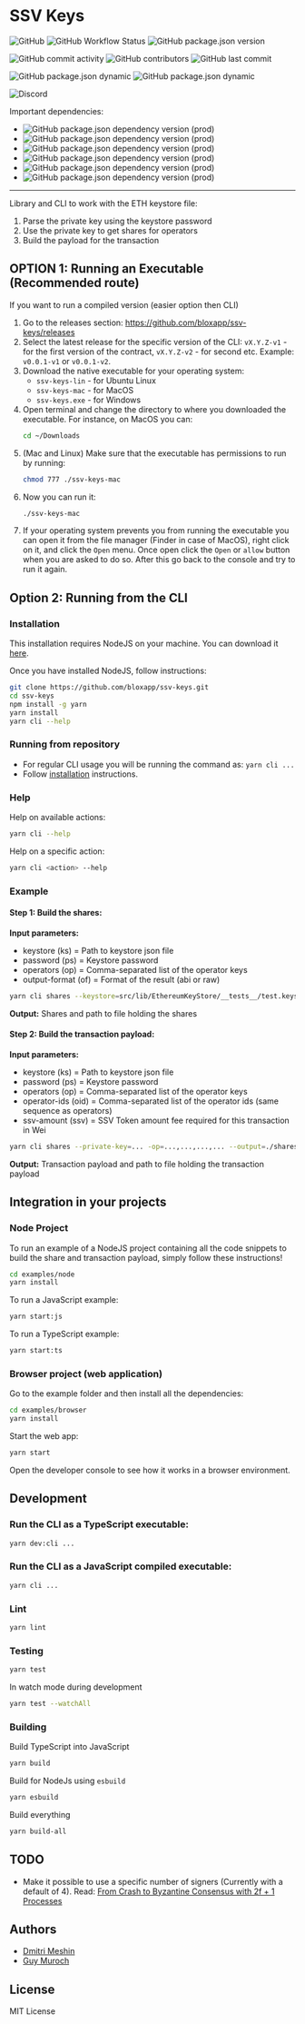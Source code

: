 # SSV Keys

![GitHub](https://img.shields.io/github/license/bloxapp/ssv-keys)
![GitHub Workflow Status](https://img.shields.io/github/workflow/status/bloxapp/ssv-keys/Lint%20and%20test)
![GitHub package.json version](https://img.shields.io/github/package-json/v/bloxapp/ssv-keys)

![GitHub commit activity](https://img.shields.io/github/commit-activity/y/bloxapp/ssv-keys)
![GitHub contributors](https://img.shields.io/github/contributors/bloxapp/ssv-keys)
![GitHub last commit](https://img.shields.io/github/last-commit/bloxapp/ssv-keys)

![GitHub package.json dynamic](https://img.shields.io/github/package-json/keywords/bloxapp/ssv-keys)
![GitHub package.json dynamic](https://img.shields.io/github/package-json/author/bloxapp/ssv-keys)

![Discord](https://img.shields.io/discord/723834989506068561?style=for-the-badge&label=Ask%20for%20support&logo=discord&logoColor=white)

Important dependencies:

* ![GitHub package.json dependency version (prod)](https://img.shields.io/github/package-json/dependency-version/bloxapp/ssv-keys/web3?style=social)
* ![GitHub package.json dependency version (prod)](https://img.shields.io/github/package-json/dependency-version/bloxapp/ssv-keys/bls-eth-wasm?style=social)
* ![GitHub package.json dependency version (prod)](https://img.shields.io/github/package-json/dependency-version/bloxapp/ssv-keys/bls-signatures?style=social)
* ![GitHub package.json dependency version (prod)](https://img.shields.io/github/package-json/dependency-version/bloxapp/ssv-keys/eth2-keystore-js?style=social)
* ![GitHub package.json dependency version (prod)](https://img.shields.io/github/package-json/dependency-version/bloxapp/ssv-keys/ethereumjs-util?style=social)
* ![GitHub package.json dependency version (prod)](https://img.shields.io/github/package-json/dependency-version/bloxapp/ssv-keys/ethereumjs-wallet?style=social)

---

Library and CLI to work with the ETH keystore file:
1. Parse the private key using the keystore password
2. Use the private key to get shares for operators
3. Build the payload for the transaction

## OPTION 1: Running an Executable (Recommended route)

If you want to run a compiled version (easier option then CLI)

1. Go to the releases section: https://github.com/bloxapp/ssv-keys/releases
2. Select the latest release for the specific version of the CLI: `vX.Y.Z-v1` - for the first version of the contract, `vX.Y.Z-v2` - for second etc.
   Example: `v0.0.1-v1` or `v0.0.1-v2`.
3. Download the native executable for your operating system:
   * `ssv-keys-lin` - for Ubuntu Linux
   * `ssv-keys-mac` - for MacOS
   * `ssv-keys.exe` - for Windows
4. Open terminal and change the directory to where you downloaded the executable. For instance, on MacOS you can:
   ```bash
   cd ~/Downloads
   ```
5. (Mac and Linux) Make sure that the executable has permissions to run by running:
   ```bash
   chmod 777 ./ssv-keys-mac
   ```
6. Now you can run it:
   ```bash
   ./ssv-keys-mac
   ```
7. If your operating system prevents you from running the executable you can open it from the file manager (Finder in case of MacOS), right click on it, and click the `Open` menu. Once open click the `Open` or `allow` button when you are asked to do so. After this go back to the console and try to run it again.

## Option 2: Running from the CLI

### Installation

This installation requires NodeJS on your machine.
You can download it [here](https://nodejs.org/en/download/).

Once you have installed NodeJS, follow instructions:

```bash
git clone https://github.com/bloxapp/ssv-keys.git
cd ssv-keys
npm install -g yarn
yarn install
yarn cli --help
```

### Running from repository

- For regular CLI usage you will be running the command as: `yarn cli ...`
- Follow [installation](#Installation) instructions.



### Help

Help on available actions:

```bash
yarn cli --help
```

Help on a specific action:

```bash
yarn cli <action> --help
```


### Example

#### Step 1: Build the shares:

**Input parameters:**

- keystore (ks) = Path to keystore json file
- password (ps) = Keystore password
- operators (op) = Comma-separated list of the operator keys
- output-format (of) = Format of the result (abi or raw)

```bash
yarn cli shares --keystore=src/lib/EthereumKeyStore/__tests__/test.keystore.json --password=testtest --operators=...,...,... --output-format=raw
```

**Output:**  Shares and path to file holding the shares

#### Step 2: Build the transaction payload:

**Input parameters:**

- keystore (ks) = Path to keystore json file
- password (ps) = Keystore password
- operators (op) = Comma-separated list of the operator keys
- operator-ids (oid) = Comma-separated list of the operator ids (same sequence as operators)
- ssv-amount (ssv) = SSV Token amount fee required for this transaction in Wei

```bash
yarn cli shares --private-key=... -op=...,...,...,... --output=./shares.json
```

**Output:** Transaction payload and path to file holding the transaction payload

## Integration in your projects

### Node Project

To run an example of a NodeJS project containing all the code snippets to build the share and transaction payload, simply follow these instructions!

```bash
cd examples/node
yarn install
```

To run a JavaScript example:

```bash
yarn start:js
```

To run a TypeScript example:

```bash
yarn start:ts
```

### Browser project (web application)

Go to the example folder and then install all the dependencies:

```bash
cd examples/browser
yarn install
```

Start the web app:

```bash
yarn start
```

Open the developer console to see how it works in a browser environment.

## Development

### Run the CLI as a TypeScript executable:

```bash
yarn dev:cli ...
```

### Run the CLI as a JavaScript compiled executable:

```bash
yarn cli ...
```

### Lint

```bash
yarn lint
```

### Testing

```bash
yarn test
```

In watch mode during development

```bash
yarn test --watchAll
```

### Building

Build TypeScript into JavaScript

```bash
yarn build
```

Build for NodeJs using `esbuild`

```bash
yarn esbuild
```

Build everything

```bash
yarn build-all
```

## TODO

* Make it possible to use a specific number of signers (Currently with a default of 4).
  Read: [From Crash to Byzantine Consensus with 2f + 1 Processes](https://www.gsd.inesc-id.pt/~mpc/pubs/bc2f+1.pdf)

## Authors

* [Dmitri Meshin](https://github.com/meshin-blox)
* [Guy Muroch](https://github.com/guym-blox)

## License

MIT License
